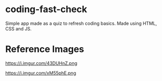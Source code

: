 # coding-fast-check
Simple app made as a quiz to refresh coding basics. Made using HTML, CSS and JS.

# Reference Images
https://i.imgur.com/43DUHnZ.png


https://i.imgur.com/xM55phE.png